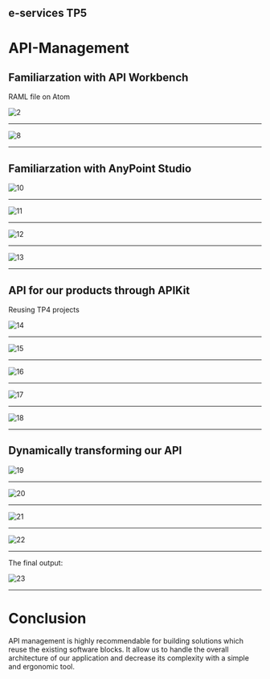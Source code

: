 ## e-services TP5
# API-Management

## Familiarzation with API Workbench

RAML file
on Atom

![2](https://user-images.githubusercontent.com/23452983/34278516-98819bba-e6ab-11e7-9985-4f1c1e8eea07.PNG)
***
![8](https://user-images.githubusercontent.com/23452983/34278528-ac46f38e-e6ab-11e7-9489-59839b17cb97.PNG)
***

## Familiarzation with AnyPoint Studio

![10](https://user-images.githubusercontent.com/23452983/34278570-f399312a-e6ab-11e7-8480-8c256e11bdf8.PNG)
***
![11](https://user-images.githubusercontent.com/23452983/34278577-fedc3410-e6ab-11e7-9fa6-6e48c48a364e.PNG)
***
![12](https://user-images.githubusercontent.com/23452983/34278583-08d900e2-e6ac-11e7-8153-c5dceaa75bf2.PNG)
***
![13](https://user-images.githubusercontent.com/23452983/34278612-43a9902e-e6ac-11e7-8cc6-a0160b562955.PNG)
***

## API for our products through APIKit

Reusing TP4 projects

![14](https://user-images.githubusercontent.com/23452983/34278627-59f85de2-e6ac-11e7-9440-88647158c3d3.PNG)
***
![15](https://user-images.githubusercontent.com/23452983/34278645-6e4c8070-e6ac-11e7-973d-da8042464451.PNG)
***
![16](https://user-images.githubusercontent.com/23452983/34278654-7ed93b54-e6ac-11e7-9ef0-0edef82a6e06.PNG)
***
![17](https://user-images.githubusercontent.com/23452983/34278661-85168cba-e6ac-11e7-826a-c1edd693d874.PNG)
***
![18](https://user-images.githubusercontent.com/23452983/34278665-8b37db12-e6ac-11e7-9a3c-fbc34e9fd236.PNG)
***

## Dynamically transforming our API

![19](https://user-images.githubusercontent.com/23452983/34278674-a08b8996-e6ac-11e7-81f1-3b9a917986d7.PNG)
***
![20](https://user-images.githubusercontent.com/23452983/34278701-c2c8dbf8-e6ac-11e7-93cd-410b88c640ee.PNG)
***
![21](https://user-images.githubusercontent.com/23452983/34278705-c7769186-e6ac-11e7-964b-b70b5961bff1.PNG)
***
![22](https://user-images.githubusercontent.com/23452983/34278711-cdd24476-e6ac-11e7-9a8e-13c9ec1b549a.PNG)
***

The final output:

![23](https://user-images.githubusercontent.com/23452983/34278715-d60a4eae-e6ac-11e7-949b-c970fbc28f92.PNG)
***

# Conclusion

API management is highly recommendable for building solutions which reuse the existing software blocks.
It allow us to handle the overall architecture of our application and decrease its complexity with a simple and ergonomic tool.

